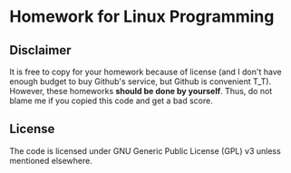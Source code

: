 Homework for Linux Programming
==============================

Disclaimer
----------
It is free to copy for your homework because of license (and I don't have enough budget to buy Github's service, but Github is convenient T_T). However, these homeworks __should be done by yourself__. Thus, do not blame me if you copied this code and get a bad score.

License
-------
The code is licensed under GNU Generic Public License (GPL) v3 unless mentioned elsewhere.
